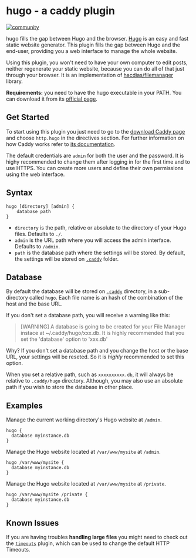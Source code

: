 # hugo - a caddy plugin

[![community](https://img.shields.io/badge/community-forum-ff69b4.svg?style=flat-square)](https://caddy.community)

hugo fills the gap between Hugo and the browser. [Hugo][6] is an easy and fast static website generator. This plugin fills the gap between Hugo and the end-user, providing you a web interface to manage the whole website.

Using this plugin, you won't need to have your own computer to edit posts, neither regenerate your static website, because you can do all of that just through your browser. It is an implementation of [hacdias/filemanager][1] library.

**Requirements:** you need to have the hugo executable in your PATH. You can download it from its [official page][6].

## Get Started

To start using this plugin you just need to go to the [download Caddy page][3] and choose `http.hugo` in the directives section. For further information on how Caddy works refer to [its documentation][4].

The default credentials are `admin` for both the user and the password. It is highy recommended to change them after logging in for the first time and to use HTTPS. You can create more users and define their own permissions using the web interface.

## Syntax

```
hugo [directory] [admin] {
    database path
}
```

+ `directory` is the path, relative or absolute to the directory of your Hugo files. Defaults to `./`.
+ `admin` is the URL path where you will access the admin interface. Defaults to `/admin`.
+ `path` is the database path where the settings will be stored. By default, the settings will be stored on [`.caddy`][5] folder.

## Database

By default the database will be stored on [`.caddy`][5] directory, in a sub-directory called `hugo`. Each file name is an hash of the combination of the host and the base URL.

If you don't set a database path, you will receive a warning like this:

> [WARNING] A database is going to be created for your File Manager instace at ~/.caddy/hugo/xxx.db. It is highly recommended that you set the 'database' option to 'xxx.db'

Why? If you don't set a database path and you change the host or the base URL, your settings will be reseted. So it is *highly* recommended to set this option.

When you set a relative path, such as `xxxxxxxxxx.db`, it will always be relative to `.caddy/hugo` directory. Although, you may also use an absolute path if you wish to store the database in other place.

## Examples

Manage the current working directory's Hugo website at `/admin`.

```
hugo {
  database myinstance.db
}
```

Manage the Hugo website located at `/var/www/mysite` at `/admin`.

```
hugo /var/www/mysite {
  database myinstance.db
}
```

Manage the Hugo website located at `/var/www/mysite` at `/private`.

```
hugo /var/www/mysite /private {
  database myinstance.db
}
```

## Known Issues

If you are having troubles **handling large files** you might need to check out the [`timeouts`][2] plugin, which can be used to change the default HTTP Timeouts.

[1]:https://github.com/hacdias/filemanager
[2]:https://caddyserver.com/docs/timeouts
[3]:https://caddyserver.com/download
[4]:https://caddyserver.com/docs
[5]:https://caddyserver.com/docs/automatic-https#dot-caddy
[6]:http://gohugo.io
